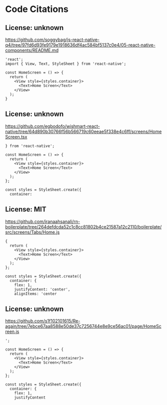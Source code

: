 # Code Citations

## License: unknown
https://github.com/soggybag/js-react-native-q4/tree/97fd6d93fe9179e1918636df4ac584bf5137c0e4/05-react-native-components/README.md

```
'react';
import { View, Text, StyleSheet } from 'react-native';

const HomeScreen = () => {
  return (
    <View style={styles.container}>
      <Text>Home Screen</Text>
    </View>
  );
}
```


## License: unknown
https://github.com/egbodofo/wishmart-react-native/tree/64d890b30766f56b566719c60eeae5f338e4c6ff/screens/HomeScreen.tsx

```
} from 'react-native';

const HomeScreen = () => {
  return (
    <View style={styles.container}>
      <Text>Home Screen</Text>
    </View>
  );
};

const styles = StyleSheet.create({
  container:
```


## License: MIT
https://github.com/iranaahsanali/rn-boilerplate/tree/264defdcda52c1c8cc81802b4ce21587a12c2110/boilerplate/src/screens/Tabs/Home.js

```
{
  return (
    <View style={styles.container}>
      <Text>Home Screen</Text>
    </View>
  );
};

const styles = StyleSheet.create({
  container: {
    flex: 1,
    justifyContent: 'center',
    alignItems: 'center
```


## License: unknown
https://github.com/s1f102101615/Re-again/tree/7ebce67aa8588e50de37c7256744e8e9ce56ac01/page/HomeScreen.js

```
';

const HomeScreen = () => {
  return (
    <View style={styles.container}>
      <Text>Home Screen</Text>
    </View>
  );
};

const styles = StyleSheet.create({
  container: {
    flex: 1,
    justifyContent
```

